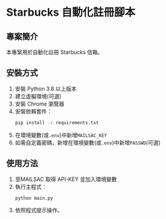 # Starbucks 自動化註冊腳本

## 專案簡介
本專案用於自動化註冊 Starbucks 信箱。

## 安裝方式
1. 安裝 Python 3.8 以上版本
2. 建立虛擬環境(可選)
3. 安裝 Chrome 瀏覽器
4. 安裝依賴套件：
   ```bash
   pip install -r requirements.txt
   ```
5. 在環境變數(或`.env`)中新增`MAILSAC_KEY`
6. 如需自定義密碼，新增在環境變數(或`.env`)中新增`PASSWD`(可選)

## 使用方法
1. 至MAILSAC 取得 API-KEY 並加入環境變數
2. 執行主程式：
   ```bash
   python main.py
   ```
3. 依照程式提示操作。
